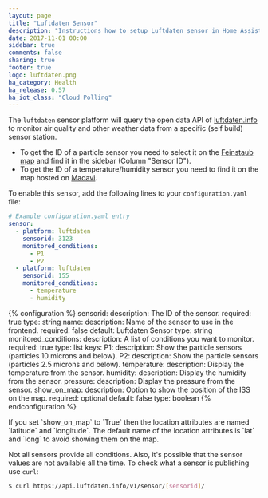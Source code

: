 ```yaml
---
layout: page
title: "Luftdaten Sensor"
description: "Instructions how to setup Luftdaten sensor in Home Assistant."
date: 2017-11-01 00:00
sidebar: true
comments: false
sharing: true
footer: true
logo: luftdaten.png
ha_category: Health
ha_release: 0.57
ha_iot_class: "Cloud Polling"
---
```


The `luftdaten` sensor platform will query the open data API of [luftdaten.info](http://luftdaten.info) to monitor air quality and other weather data from a specific (self build) sensor station.

- To get the ID of a particle sensor you need to select it on the [Feinstaub map](http://deutschland.maps.luftdaten.info/) and find it in the sidebar (Column "Sensor ID").
- To get the ID of a temperature/humidity sensor you need to find it on the map hosted on [Madavi](https://www.madavi.de/sensor/feinstaub-map-dht/).

To enable this sensor, add the following lines to your `configuration.yaml` file:

```yaml
# Example configuration.yaml entry
sensor:
  - platform: luftdaten
    sensorid: 3123
    monitored_conditions:
      - P1
      - P2
  - platform: luftdaten
    sensorid: 155
    monitored_conditions:
      - temperature
      - humidity
```

{% configuration %}
  sensorid:
    description: The ID of the sensor.
    required: true
    type: string
  name:
    description: Name of the sensor to use in the frontend.
    required: false
    default: Luftdaten Sensor
    type: string
  monitored_conditions:
    description: A list of conditions you want to monitor.
    required: true
    type: list
    keys:
      P1:
        description: Show the particle sensors (particles 10 microns and below).
      P2:
        description: Show the particle sensors (particles 2.5 microns and below).
      temperature:
        description: Display the temperature from the sensor.
      humidity:
        description: Display the humidity from the sensor.
      pressure:
        description: Display the pressure from the sensor.
  show_on_map:
    description: Option to show the position of the ISS on the map.
    required: optional
    default: false
    type: boolean
{% endconfiguration %}

<p class='note warning'>
If you set `show_on_map` to `True` then the location attributes are named `latitude` and `longitude`. The default name of the location attributes is `lat` and `long` to avoid showing them on the map.
</p>

Not all sensors provide all conditions. Also, it's possible that the sensor values are not available all the time. To check what a sensor is publishing use `curl`:

```bash
$ curl https://api.luftdaten.info/v1/sensor/[sensorid]/
```
